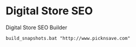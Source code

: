 Digital Store SEO
===============

Digital Store SEO Builder

```
build_snapshots.bat "http://www.picknsave.com"
```
